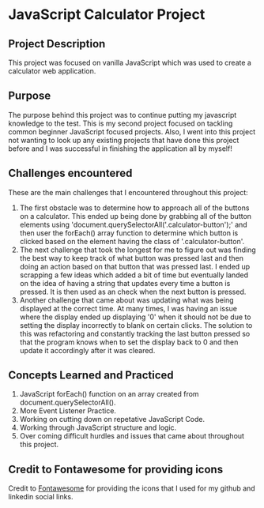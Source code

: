 # JavaScript Calculator Project

## Project Description
This project was focused on vanilla JavaScript which was used to create a calculator web application.

## Purpose
The purpose behind this project was to continue putting my javascript knowledge to the test. This is my second project focused on tackling common beginner JavaScript focused projects. Also, I went into this project not wanting to look up any existing projects that have done this project before and I was successful in finishing the application all by myself!

## Challenges encountered
These are the main challenges that I encountered throughout this project:
1. The first obstacle was to determine how to approach all of the buttons on a calculator. This ended up being done by grabbing all of the button elements using 'document.querySelectorAll('.calculator-button');' and then user the forEach() array function to determine which button is clicked based on the element having the class of '.calculator-button'.
2. The next challenge that took the longest for me to figure out was finding the best way to keep track of what button was pressed last and then doing an action based on that button that was pressed last. I ended up scrapping a few ideas which added a bit of time but eventually landed on the idea of having a string that updates every time a button is pressed. It is then used as an check when the next button is pressed.
3. Another challenge that came about was updating what was being displayed at the correct time. At many times, I was having an issue where the display ended up displaying '0' when it should not be due to setting the display incorrectly to blank on certain clicks. The solution to this was refactoring and constantly tracking the last button pressed so that the program knows when to set the display back to 0 and then update it accordingly after it was cleared.

## Concepts Learned and Practiced
1. JavaScript forEach() function on an array created from document.querySelectorAll().
2. More Event Listener Practice.
3. Working on cutting down on repetative JavaScript Code.
4. Working through JavaScript structure and logic.
5. Over coming difficult hurdles and issues that came about throughout this project.

## Credit to Fontawesome for providing icons
Credit to [Fontawesome](https://fontawesome.com/) for providing the icons that I used for my github and linkedin social links.
